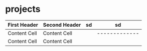 # projects

| First Header  | Second Header |sd | sd |
| ------------- | ------------- | ------------- | ------------- |
| Content Cell  | Content Cell  |  | ------------- |
| Content Cell  | Content Cell  |  |  |
